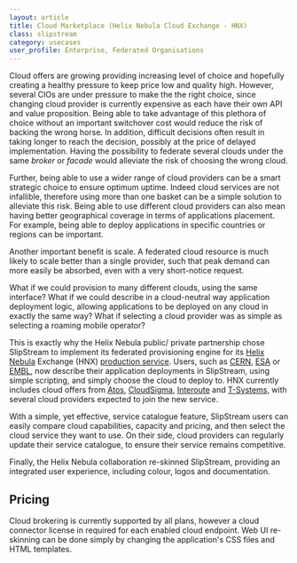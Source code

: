```yaml
---
layout: article
title: Cloud Marketplace (Helix Nebula Cloud Exchange - HNX)
class: slipstream
category: usecases
user_profile: Enterprise, Federated Organisations
---
```


Cloud offers are growing providing increasing level of choice and hopefully creating a healthy pressure to keep price low and quality high.
However, several CIOs are under pressure to make the the right choice, since changing cloud provider is currently expensive as each have their own API and value proposition.
Being able to take advantage of this plethora of choice without an important switchover cost would reduce the risk of backing the wrong horse. In addition, difficult decisions
often result in taking longer to reach the decision, possibly at the price of delayed implementation. Having the possibility to federate several clouds under the same
*broker* or *facade* would alleviate the risk of choosing the wrong cloud.

Further, being able to use a wider range of cloud providers can be a smart strategic choice to ensure optimum uptime. Indeed cloud services are not infallible, therefore using
more than one basket can be a simple solution to alleviate this risk. Being able to use different cloud providers can also mean having better geographical coverage
in terms of applications placement. For example, being able to deploy applications in specific countries or regions can be important.

Another important benefit is scale. A federated cloud resource is much likely to scale better than a single provider, such that peak demand can more easily
be absorbed, even with a very short-notice request.

What if we could provision to many different clouds, using the same interface? What if we could describe in a cloud-neutral way application deployment logic, allowing
applications to be deployed on any cloud in exactly the same way? What if selecting a cloud provider was as simple as selecting a roaming mobile operator?

This is exactly why the Helix Nebula public/ private partnership chose SlipStream to implement its federated provisioning engine for its [Helix Nebula](http://hnx.helix-nebula.eu/) Exchange (HNX) [production
service](http://www.helix-nebula.eu/). Users, such as [CERN](http://cern.ch), [ESA](http://esa.int) or [EMBL](http://embl.org), now describe their application deployments in SlipStream, using simple scripting, and simply choose the cloud to deploy to. HNX
currently includes cloud offers from [Atos](http://atos.net), [CloudSigma](http://cloudsigma.com), [Interoute](http://interoute.com) and [T-Systems](http://t-systems.com), with several cloud providers expected to join the new service.

With a simple, yet effective, service catalogue feature, SlipStream users can easily compare cloud capabilities, capacity and pricing, and then select the cloud service
they want to use. On their side, cloud providers can regularly update their service catalogue, to ensure their service remains competitive.     

Finally, the Helix Nebula collaboration re-skinned SlipStream, providing an integrated user experience, including colour, logos and documentation.

Pricing
----

Cloud brokering is currently supported by all plans, however a cloud connector license in required for each enabled cloud endpoint. Web UI re-skinning can be done simply
by changing the application's CSS files and HTML templates.
